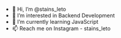 - 👋 Hi, I’m @stains_leto
- 👀 I’m interested in Backend Development
- 🌱 I’m currently learning JavaScript
- 📫 Reach me on Instagram - stains_leto


